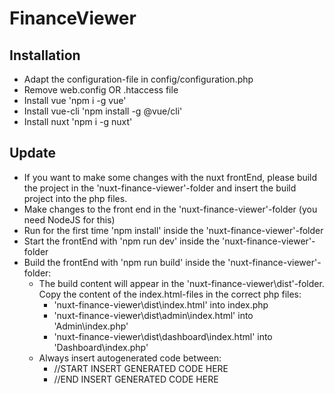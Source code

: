 # FinanceViewer

## Installation

- Adapt the configuration-file in config/configuration.php
- Remove web.config OR .htaccess file
- Install vue 'npm i -g vue'
- Install vue-cli 'npm install -g @vue/cli'
- Install nuxt 'npm i -g nuxt'

## Update

- If you want to make some changes with the nuxt frontEnd, please build the project in the 'nuxt-finance-viewer'-folder and insert the build project into the php files.
- Make changes to the front end in the 'nuxt-finance-viewer'-folder (you need NodeJS for this)
- Run for the first time 'npm install' inside the 'nuxt-finance-viewer'-folder
- Start the frontEnd with 'npm run dev' inside the 'nuxt-finance-viewer'-folder
- Build the frontEnd with 'npm run build' inside the 'nuxt-finance-viewer'-folder:
  - The build content will appear in the 'nuxt-finance-viewer\dist'-folder. Copy the content of the index.html-files in the correct php files:
    - 'nuxt-finance-viewer\dist\index.html' into index.php
    - 'nuxt-finance-viewer\dist\admin\index.html' into 'Admin\index.php'
    - 'nuxt-finance-viewer\dist\dashboard\index.html' into 'Dashboard\index.php'
  - Always insert autogenerated code between:
    - //START INSERT GENERATED CODE HERE
    - //END INSERT GENERATED CODE HERE
